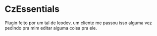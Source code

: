 # CzEssentials
 
Plugin feito por um tal de leodev, um cliente me passou isso alguma vez pedindo pra mim editar alguma coisa pra ele.
